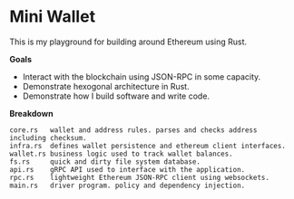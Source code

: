 # Mini Wallet
This is my playground for building around Ethereum using Rust.

**Goals**
- Interact with the blockchain using JSON-RPC in some capacity.
- Demonstrate hexogonal architecture in Rust.
- Demonstrate how I build software and write code.

**Breakdown**
```
core.rs   wallet and address rules. parses and checks address including checksum.
infra.rs  defines wallet persistence and ethereum client interfaces.
wallet.rs business logic used to track wallet balances.
fs.rs     quick and dirty file system database.
api.rs    gRPC API used to interface with the application.
rpc.rs    lightweight Ethereum JSON-RPC client using websockets.
main.rs   driver program. policy and dependency injection.
```
